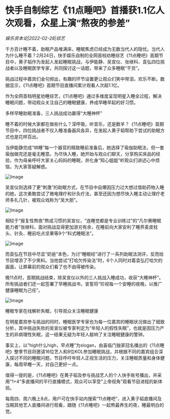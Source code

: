 # 快手自制综艺《11点睡吧》首播获1.1亿人次观看，众星上演“熬夜的参差”

*娱乐资本论|2022-02-28|综艺*

千方百计睡不着，助眠产品堆满床，睡眠焦虑已经成为无数当代人的隐忧。当代人为什么睡不着？2月24日，快手娱乐自制的全网首档劝睡综艺《11点睡吧》首期节目中，黄子韬作为发起人发起睡眠挑战，与伊能静、吴宣仪、张继科、袁弘四位挑战者以及睡眠医学专家，共同探讨这一话题，带来了众多睡眠“干货”。

挑战过程中嘉宾们金句频出，有趣的环节设置更让观众们笑中带泪，欢乐不断。数据显示，《11点睡吧》首期节目直播间累计观看人次超1.1亿。

作为全网首档明星劝睡综艺，《11点睡吧》通过多维度呈现明星入睡全过程，解决睡眠问题，带动观众关注自己的睡眠健康，养成早睡早起的好习惯。

多样早睡助眠准备，三人挑战成功赢得“大睡神杯”

睡不着的时候大家都在做些什么？深呼吸，听音乐，还是数羊？《11点睡吧》首期节目中，四位挑战者不仅入睡准备画风各异，在发起人黄子韬帮助下尝试的助眠方式也是花样百出。

当伊能静完成“哄睡”每一个器官的精致睡前准备后，她选择了瑜伽助眠法，但一套瑜伽做完还是毫无睡意。为尽快入睡，她开始与观众们聊天，分享购买床品的经验，作为母亲呼吁大家关心妈妈的睡眠，并化身“知心姐姐”听观众们讲述心中烦恼，为大家答疑解惑。

![Image](http://static.ylzbl.com/uploads/ueditor/php/upload/image/20220228/1646025165210554.png)

吴宣仪则选择了更“刺激”的助眠方式，在节目中自爆因压力过大想过借助药物入睡的她，这次勇敢尝试了微电理疗和针灸疗法，甚至还因为想尽快入睡主动让理疗老师多扎几针，被观众戏称为“吴大胆”。

![Image](http://static.ylzbl.com/uploads/ueditor/php/upload/image/20220228/1646025171597547.png)

相较于“报复性熬夜”熬成习惯的吴宣仪，“连睡觉都是专业训练过”的“凡尔赛睡眠能力者”张继科，面对挑战显得更加游刃有余，在睡前向大家安利了睡荞麦皮枕头、针灸、睡前吃点坚果等9个“科式睡眠法”。

![Image](http://static.ylzbl.com/uploads/ueditor/php/upload/image/20220228/1646025178103366.png)

而袁弘在节目中尽显“奶爸”本色，为讨“睡眠经”进行了一系列助眠法测评，反而给节目增添了不少笑料。当他尝试“打哈欠传染法”时，6个人同时对着袁弘打哈欠的画面，让屏幕前的观众们看了也不由得被传染。

晚11点时，首期挑战结束，除吴宣仪以外的三人挑战入睡成功，收获“大睡神杯”。所有挑战者们还一起签署了早睡挑战书，宣誓将“珍视每一个安睡的夜晚，以推广健康睡眠为己任”。

![Image](http://static.ylzbl.com/uploads/ueditor/php/upload/image/20220228/1646025191211277.png)

睡眠专家在线解析失眠，引导观众关注睡眠健康

在明星嘉宾参与挑战的同时，睡眠医学专家也为每一位嘉宾的睡眠状况做出了细致分析，其中挑战失败的吴宣仪被专家判定为“年轻人的假性失眠”，也就是因压力产生的非病理性失眠，这一结果无疑为年轻人敲响了关注睡眠健康的警钟。

事实上，以“high什么high，早点睡”为slogan，由喜临门独家冠名播出的《11点睡吧》整季节目将邀请16位艺人和8位KOL参加睡眠挑战，并根据不同的嘉宾组合深入探讨不同的睡眠问题，节目呼吁年轻人正视生活的压力，关注睡眠质量和身体健康，每周早睡一天，对自己更好一点。

值得一提的是，《11点睡吧》在黄子韬及参与挑战艺人的个人快手账号播出，并采用“1+4”多直播间的平行直播模式，观众可以享受“上帝视角”观看节目进程的新体验。

每周四、周六晚上8点，用户可在快手站内搜索“11点睡吧”，进入黄子韬直播间及当期其他艺人直播间进行观看，跟随《11点睡吧》一起熬最养生的夜，睡最明白的觉。

